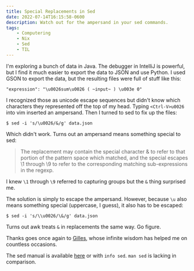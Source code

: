 ```yaml
---
title: Special Replacements in Sed
date: 2022-07-14T16:15:58-0600
description: Watch out for the ampersand in your sed commands.
tags:
    - Computering
    - Nix
    - Sed
    - TIL
---
```


I'm exploring a bunch of data in Java. The debugger in IntelliJ is powerful, but I find it much easier to export the data to JSON and use Python. I used GSON to export the data, but the resulting files were full of stuff like this:

```
"expression": "\u0026sum\u0026 ( ~input~ ) \u003e 0"
```

I recognized those as unicode escape sequences but didn't know which characters they represented off the top of my head. Typing `<Ctrl-V>u0026` into vim inserted an ampersand. Then I turned to sed to fix up the files:

```
$ sed -i 's/\u0026/&/g' data.json
```

Which didn't work. Turns out an ampersand means something special to sed:

> The replacement may contain the special character & to refer to that portion of the pattern space which matched, and the special escapes \1 through \9 to refer to the corresponding matching sub-expressions in the regexp.

I knew `\1` through `\9` referred to capturing groups but the `&` thing surprised me.

The solution is simply to escape the ampersand. However, because `\u` also means something special (uppercase, I guess), it also has to be escaped:

```
$ sed -i 's/\\u0026/\&/g' data.json
```

Turns out awk treats `&` in replacements the same way. Go figure.

Thanks goes once again to [Gilles](https://unix.stackexchange.com/a/296732), whose infinite wisdom has helped me on countless occasions.

The sed manual is available [here](https://www.gnu.org/software/sed/manual/sed.html) or with `info sed`. `man sed` is lacking in comparison.

